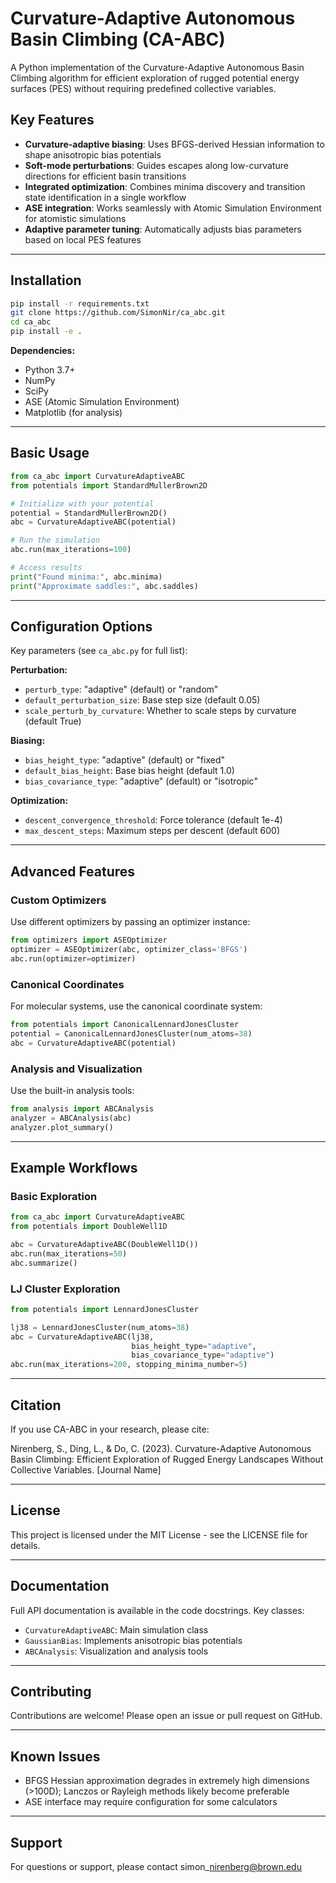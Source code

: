 # Curvature-Adaptive Autonomous Basin Climbing (CA-ABC)

A Python implementation of the Curvature-Adaptive Autonomous Basin Climbing algorithm for efficient exploration of rugged potential energy surfaces (PES) without requiring predefined collective variables.

## Key Features

- **Curvature-adaptive biasing**: Uses BFGS-derived Hessian information to shape anisotropic bias potentials
- **Soft-mode perturbations**: Guides escapes along low-curvature directions for efficient basin transitions
- **Integrated optimization**: Combines minima discovery and transition state identification in a single workflow
- **ASE integration**: Works seamlessly with Atomic Simulation Environment for atomistic simulations
- **Adaptive parameter tuning**: Automatically adjusts bias parameters based on local PES features

---

## Installation

```bash
pip install -r requirements.txt 
git clone https://github.com/SimonNir/ca_abc.git
cd ca_abc
pip install -e .
```


**Dependencies:**

  * Python 3.7+
  * NumPy
  * SciPy
  * ASE (Atomic Simulation Environment)
  * Matplotlib (for analysis)

-----

## Basic Usage

```python
from ca_abc import CurvatureAdaptiveABC
from potentials import StandardMullerBrown2D

# Initialize with your potential
potential = StandardMullerBrown2D()
abc = CurvatureAdaptiveABC(potential)

# Run the simulation
abc.run(max_iterations=100)

# Access results
print("Found minima:", abc.minima)
print("Approximate saddles:", abc.saddles)
```

-----

## Configuration Options

Key parameters (see `ca_abc.py` for full list):

**Perturbation:**

  * `perturb_type`: "adaptive" (default) or "random"
  * `default_perturbation_size`: Base step size (default 0.05)
  * `scale_perturb_by_curvature`: Whether to scale steps by curvature (default True)

**Biasing:**

  * `bias_height_type`: "adaptive" (default) or "fixed"
  * `default_bias_height`: Base bias height (default 1.0)
  * `bias_covariance_type`: "adaptive" (default) or "isotropic"

**Optimization:**

  * `descent_convergence_threshold`: Force tolerance (default 1e-4)
  * `max_descent_steps`: Maximum steps per descent (default 600)

-----

## Advanced Features

### Custom Optimizers

Use different optimizers by passing an optimizer instance:

```python
from optimizers import ASEOptimizer
optimizer = ASEOptimizer(abc, optimizer_class='BFGS')
abc.run(optimizer=optimizer)
```

### Canonical Coordinates

For molecular systems, use the canonical coordinate system:

```python
from potentials import CanonicalLennardJonesCluster
potential = CanonicalLennardJonesCluster(num_atoms=38)
abc = CurvatureAdaptiveABC(potential)
```

### Analysis and Visualization

Use the built-in analysis tools:

```python
from analysis import ABCAnalysis
analyzer = ABCAnalysis(abc)
analyzer.plot_summary()
```

-----

## Example Workflows

### Basic Exploration

```python
from ca_abc import CurvatureAdaptiveABC
from potentials import DoubleWell1D

abc = CurvatureAdaptiveABC(DoubleWell1D())
abc.run(max_iterations=50)
abc.summarize()
```

### LJ Cluster Exploration

```python
from potentials import LennardJonesCluster

lj38 = LennardJonesCluster(num_atoms=38)
abc = CurvatureAdaptiveABC(lj38,
                           bias_height_type="adaptive",
                           bias_covariance_type="adaptive")
abc.run(max_iterations=200, stopping_minima_number=5)
```

-----

## Citation

If you use CA-ABC in your research, please cite:

Nirenberg, S., Ding, L., & Do, C. (2023). Curvature-Adaptive Autonomous Basin Climbing: Efficient Exploration of Rugged Energy Landscapes Without Collective Variables. \[Journal Name]

-----

## License

This project is licensed under the MIT License - see the LICENSE file for details.

-----

## Documentation

Full API documentation is available in the code docstrings. Key classes:

  * `CurvatureAdaptiveABC`: Main simulation class
  * `GaussianBias`: Implements anisotropic bias potentials
  * `ABCAnalysis`: Visualization and analysis tools

-----

## Contributing

Contributions are welcome\! Please open an issue or pull request on GitHub.

-----

## Known Issues

  * BFGS Hessian approximation degrades in extremely high dimensions (\>100D); Lanczos or Rayleigh methods likely become preferable 
  * ASE interface may require configuration for some calculators

-----

## Support

For questions or support, please contact simon\_nirenberg@brown.edu